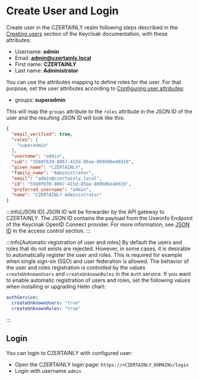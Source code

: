 # Create User and Login

Create user in the CZERTAINLY realm following steps described in the [Creating users](https://www.keycloak.org/docs/latest/server_admin/#proc-creating-user_server_administration_guide) section of the Keycloak documentation, with these attributes:
- Username: **admin**
- Email: **admin@czertainly.local**
- First name: **CZERTAINLY**
- Last name: **Administrator**

You can use the attributes mapping to define roles for the user. For that purpose, set the user attributes according to [Configuring user attributes](https://www.keycloak.org/docs/latest/server_admin/#proc-configuring-user-attributes_server_administration_guide):
- groups: **superadmin**

This will map the `groups` attribute to the `roles` attribute in the JSON ID of the user and the resulting JSON ID will look like this:
```json
{
  "email_verified": true,
  "roles": [
    "superadmin"
  ],
  "username": "admin",
  "sub": "5560f639-8067-415d-85ae-809b06e48d19",
  "given_name": "CZERTAINLY",
  "family_name": "Administrator",
  "email": "admin@czertainly.local",
  "id": "5560f639-8067-415d-85ae-809b06e48d19",
  "preferred_username": "admin",
  "name": "CZERTAINLY Administrator"
}
```

:::info[JSON ID]
JSON ID will be forwarder by the API gateway to CZERTAINLY. The JSON ID contains the payload from the Userinfo Endpoint of the Keycloak OpenID Connect provider. For more information, see [JSON ID](../../concept-design/architecture/access-control/identification#json-id) in the access control section.
:::

:::info[Automatic registration of user and roles]
By default the users and roles that do not exists are rejected. However, in some cases, it is desirable to automatically register the user and roles. This is required for example when single sign-on (SSO) and user federation is allowed. The behavior of the user and roles registration is controlled by the values `createUnknownUsers` and `createUnknownRoles` in the `Auth` service. If you want to enable automatic registration of users and roles, set the following values when installing or upgrading Helm chart:
```yaml
authService:
  createUnknownUsers: "true"
  createUnknownRoles: "true"
```
:::

## Login

You can login to CZERTAINLY with configured user:
- Open the CZERTAINLY login page: `https://<CZERTAINLY_DOMAIN>/login`
- Login with username `admin`
